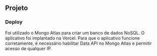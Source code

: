 ## Projeto

### Deploy

Foi utilizado o Mongo Atlas para criar um banco de dados NoSQL. O aplicativo foi implantado na Vercel.  Para que o aplicativo funcione corretamente, é necessário habilitar Data API no Mongo Atlas e permitir acesso de qualquer IP.
